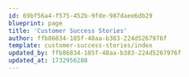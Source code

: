 ```yaml
---
id: 69bf56a4-f575-452b-9fde-987daee6db29
blueprint: page
title: 'Customer Success Stories'
author: ffb86834-185f-48aa-b383-224d5267976f
template: customer-success-stories/index
updated_by: ffb86834-185f-48aa-b383-224d5267976f
updated_at: 1732956288
---
```

